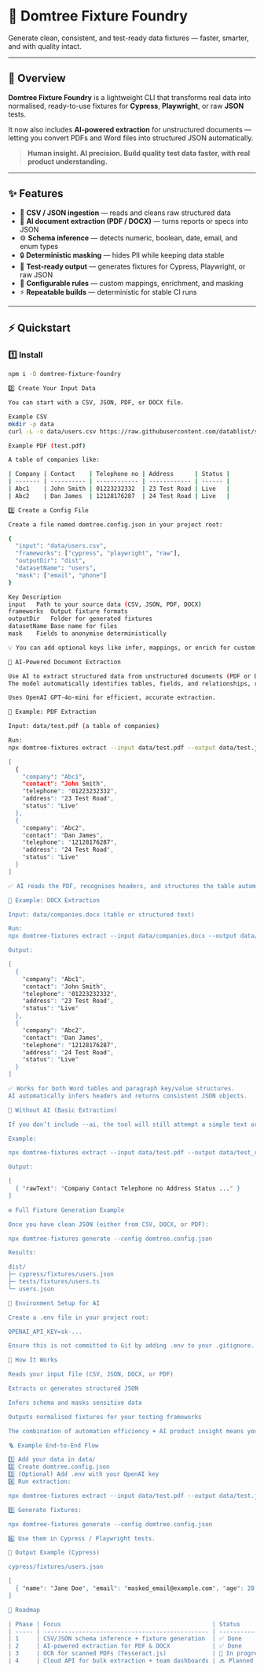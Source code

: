 # 🧩 Domtree Fixture Foundry

Generate clean, consistent, and test-ready data fixtures — faster, smarter, and with quality intact.

---

## 🚀 Overview

**Domtree Fixture Foundry** is a lightweight CLI that transforms real data into normalised, ready-to-use fixtures for **Cypress**, **Playwright**, or raw **JSON** tests.

It now also includes **AI-powered extraction** for unstructured documents — letting you convert PDFs and Word files into structured JSON automatically.

> **Human insight. AI precision. Build quality test data faster, with real product understanding.**

---

## ✨ Features

- 📄 **CSV / JSON ingestion** — reads and cleans raw structured data  
- 🧠 **AI document extraction (PDF / DOCX)** — turns reports or specs into JSON  
- ⚙️ **Schema inference** — detects numeric, boolean, date, email, and enum types  
- 🔒 **Deterministic masking** — hides PII while keeping data stable  
- 🧩 **Test-ready output** — generates fixtures for Cypress, Playwright, or raw JSON  
- 🧱 **Configurable rules** — custom mappings, enrichment, and masking  
- ⚡ **Repeatable builds** — deterministic for stable CI runs  

---

## ⚡ Quickstart

### 1️⃣ Install

```bash
npm i -D domtree-fixture-foundry

2️⃣ Create Your Input Data

You can start with a CSV, JSON, PDF, or DOCX file.

Example CSV
mkdir -p data
curl -L -o data/users.csv https://raw.githubusercontent.com/datablist/sample-csv-files/main/files/people/people-100.csv

Example PDF (test.pdf)

A table of companies like:

| Company | Contact    | Telephone no | Address      | Status |
| ------- | ---------- | ------------ | ------------ | ------ |
| Abc1    | John Smith | 01223232332  | 23 Test Road | Live   |
| Abc2    | Dan James  | 12128176287  | 24 Test Road | Live   |

3️⃣ Create a Config File

Create a file named domtree.config.json in your project root:

{
  "input": "data/users.csv",
  "frameworks": ["cypress", "playwright", "raw"],
  "outputDir": "dist",
  "datasetName": "users",
  "mask": ["email", "phone"]
}

Key	Description
input	Path to your source data (CSV, JSON, PDF, DOCX)
frameworks	Output fixture formats
outputDir	Folder for generated fixtures
datasetName	Base name for files
mask	Fields to anonymise deterministically

💡 You can add optional keys like infer, mappings, or enrich for custom data rules.

🧠 AI-Powered Document Extraction

Use AI to extract structured data from unstructured documents (PDF or DOCX).
The model automatically identifies tables, fields, and relationships, returning clean JSON.

Uses OpenAI GPT-4o-mini for efficient, accurate extraction.

📄 Example: PDF Extraction

Input: data/test.pdf (a table of companies)

Run:
npx domtree-fixtures extract --input data/test.pdf --output data/test.json --ai

[
  {
    "company": "Abc1",
    "contact": "John Smith",
    "telephone": "01223232332",
    "address": "23 Test Road",
    "status": "Live"
  },
  {
    "company": "Abc2",
    "contact": "Dan James",
    "telephone": "12128176287",
    "address": "24 Test Road",
    "status": "Live"
  }
]

✅ AI reads the PDF, recognises headers, and structures the table automatically.

📝 Example: DOCX Extraction

Input: data/companies.docx (table or structured text)

Run:
npx domtree-fixtures extract --input data/companies.docx --output data/companies.json --ai

Output:

[
  {
    "company": "Abc1",
    "contact": "John Smith",
    "telephone": "01223232332",
    "address": "23 Test Road",
    "status": "Live"
  },
  {
    "company": "Abc2",
    "contact": "Dan James",
    "telephone": "12128176287",
    "address": "24 Test Road",
    "status": "Live"
  }
]

✅ Works for both Word tables and paragraph key/value structures.
AI automatically infers headers and returns consistent JSON objects.

🔧 Without AI (Basic Extraction)

If you don’t include --ai, the tool will still attempt a simple text or table parse using built-in logic.

Example:

npx domtree-fixtures extract --input data/test.pdf --output data/test_raw.json

Output:

[
  { "rawText": "Company Contact Telephone no Address Status ..." }
]

⚙️ Full Fixture Generation Example

Once you have clean JSON (either from CSV, DOCX, or PDF):

npx domtree-fixtures generate --config domtree.config.json

Results:

dist/
├─ cypress/fixtures/users.json
├─ tests/fixtures/users.ts
└─ users.json

🧩 Environment Setup for AI

Create a .env file in your project root:

OPENAI_API_KEY=sk-...

Ensure this is not committed to Git by adding .env to your .gitignore.

🧠 How It Works

Reads your input file (CSV, JSON, DOCX, or PDF)

Extracts or generates structured JSON

Infers schema and masks sensitive data

Outputs normalised fixtures for your testing frameworks

The combination of automation efficiency + AI product insight means you move faster — without losing quality.

🪜 Example End-to-End Flow

1️⃣ Add your data in data/
2️⃣ Create domtree.config.json
3️⃣ (Optional) Add .env with your OpenAI key
4️⃣ Run extraction:

npx domtree-fixtures extract --input data/test.pdf --output data/test.json --ai

5️⃣ Generate fixtures:

npx domtree-fixtures generate --config domtree.config.json

6️⃣ Use them in Cypress / Playwright tests.

💬 Output Example (Cypress)

cypress/fixtures/users.json

[
  { "name": "Jane Doe", "email": "masked_email@example.com", "age": 28 }
]

🧱 Roadmap

| Phase | Focus                                           | Status         |
| ----- | ----------------------------------------------- | -------------- |
| 1     | CSV/JSON schema inference + fixture generation  | ✅ Done         |
| 2     | AI-powered extraction for PDF & DOCX            | ✅ Done         |
| 3     | OCR for scanned PDFs (Tesseract.js)             | 🚧 In progress |
| 4     | Cloud API for bulk extraction + team dashboards | 🔜 Planned     |